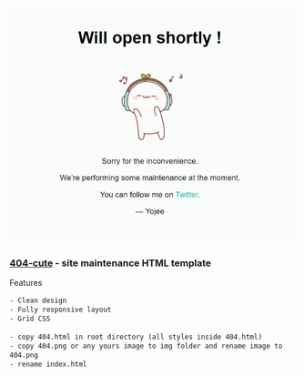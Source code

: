 <img src="view/pc.webp">

### [404-cute](https://yojeero.github.io/404-cute/) - site maintenance HTML template ###


Features
```
- Clean design
- Fully responsive layout
- Grid CSS

- copy 404.html in root directory (all styles inside 404.html)
- copy 404.png or any yours image to img folder and rename image to 404.png
- rename index.html
```
